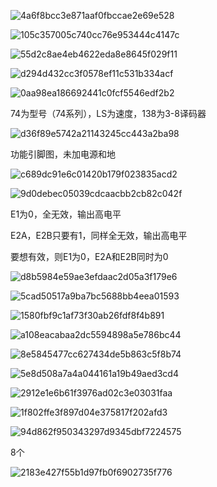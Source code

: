 ![4a6f8bcc3e871aaf0fbccae2e69e528](https://user-images.githubusercontent.com/63440757/205185981-e0ca4a56-ce9a-4411-9db6-12cecedb124c.png)

![105c357005c740cc76e953444c4147c](https://user-images.githubusercontent.com/63440757/205185988-87bfd4cc-e8b6-429c-a795-59b9370c0beb.png)

![55d2c8ae4eb4622eda8e8645f029f11](https://user-images.githubusercontent.com/63440757/205185994-d6cc2ea3-a565-42d1-bdbb-0bbbfcb27927.png)

![d294d432cc3f0578ef11c531b334acf](https://user-images.githubusercontent.com/63440757/205186025-f867e737-cc1c-47ed-a8c5-8d2f1ef0ba90.png)

![0aa98ea186692441c0fcf5546edf2b2](https://user-images.githubusercontent.com/63440757/205186037-26b24010-b3ca-4728-9712-4745c4b611ea.png)

74为型号（74系列），LS为速度，138为3-8译码器

![d36f89e5742a21143245cc443a2ba98](https://user-images.githubusercontent.com/63440757/205186063-70013142-2595-4f4f-820a-5a4a25793c57.png)

功能引脚图，未加电源和地

![c689dc91e6c01420b179f023835acd2](https://user-images.githubusercontent.com/63440757/205186104-f16b0d54-38f3-4acb-8f5e-4707cf7a75ab.png)

![9d0debec05039cdcaacbb2cb82c042f](https://user-images.githubusercontent.com/63440757/205186125-871da2f5-65b8-4b00-bd5f-8a8b043507d6.png)

E1为0，全无效，输出高电平

E2A，E2B只要有1，同样全无效，输出高电平

要想有效，则E1为0，E2A和E2B同时为0

![d8b5984e59ae3efdaac2d05a3f179e6](https://user-images.githubusercontent.com/63440757/205186192-4cf3fc3f-70e7-49ba-84d6-2119176d5ce3.png)

![5cad50517a9ba7bc5688bb4eea01593](https://user-images.githubusercontent.com/63440757/205186216-e452ceaa-e391-4c66-8f8b-4ab85e2a9eeb.png)

![1580fbf9c1af73f30ab26fdf8f4b891](https://user-images.githubusercontent.com/63440757/205186228-c2a4347c-0844-4f79-a3a3-e74481003fdc.png)

![a108eacabaa2dc5594898a5e786bc44](https://user-images.githubusercontent.com/63440757/205186237-32aadfc9-b369-416c-acac-f8e69dc1f760.png)

![8e5845477cc627434de5b863c5f8b74](https://user-images.githubusercontent.com/63440757/205186268-f1e9a286-5d59-404a-a69c-d9db9566d265.png)

![5e8d508a7a4a044161a19b49aed3cd4](https://user-images.githubusercontent.com/63440757/205186284-6180c556-e61e-45af-a07e-91c808b6ffef.png)

![2912e1e6b61f3976ad02c3e03031faa](https://user-images.githubusercontent.com/63440757/205186296-05333abd-a657-4d81-8245-303f3b9ed3a2.png)

![1f802ffe3f897d04e375817f202afd3](https://user-images.githubusercontent.com/63440757/205186315-53c76b1a-ba0b-4870-b33e-2ce9de5ce91a.png)

![94d862f950343297d9345dbf7224575](https://user-images.githubusercontent.com/63440757/205186324-5cd452bb-9be3-4323-9184-d44f655dc37c.png)

8个

![2183e427f55b1d97fb0f6902735f776](https://user-images.githubusercontent.com/63440757/205186348-717439e9-14d4-4adf-abaa-6a406d8c0145.png)







